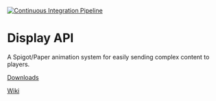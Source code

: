 [![Continuous Integration Pipeline](https://github.com/Driftverse/display-api/actions/workflows/ci-pipeline.yml/badge.svg)](https://github.com/Driftverse/display-api/actions/workflows/ci-pipeline.yml)
# Display API 
A Spigot/Paper animation system for easily sending complex content to players.

[Downloads]()

[Wiki](https://github.com/Driftverse/dispatch-api/wiki)

